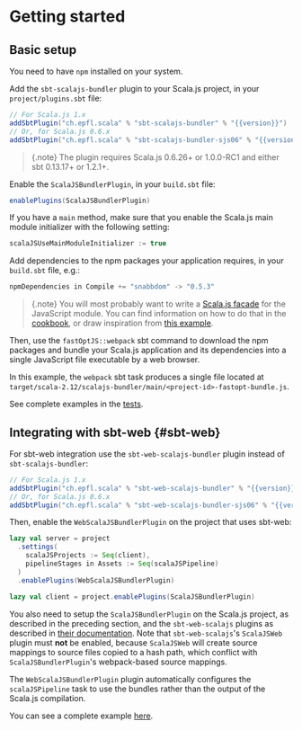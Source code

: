 # Getting started

## Basic setup

You need to have `npm` installed on your system.

Add the `sbt-scalajs-bundler` plugin to your Scala.js project, in your `project/plugins.sbt` file:

~~~ scala expandVars=true
// For Scala.js 1.x
addSbtPlugin("ch.epfl.scala" % "sbt-scalajs-bundler" % "{{version}}")
// Or, for Scala.js 0.6.x
addSbtPlugin("ch.epfl.scala" % "sbt-scalajs-bundler-sjs06" % "{{version}}")
~~~

> {.note}
> The plugin requires Scala.js 0.6.26+ or 1.0.0-RC1 and either
> sbt 0.13.17+ or 1.2.1+.

Enable the `ScalaJSBundlerPlugin`, in your `build.sbt` file:

~~~ scala
enablePlugins(ScalaJSBundlerPlugin)
~~~

If you have a `main` method, make sure that you enable the Scala.js main module initializer with the following setting:

~~~ scala
scalaJSUseMainModuleInitializer := true
~~~

Add dependencies to the npm packages your application requires, in your `build.sbt` file, e.g.:

~~~ scala
npmDependencies in Compile += "snabbdom" -> "0.5.3"
~~~

> {.note}
> You will most probably want to write a [Scala.js facade](https://www.scala-js.org/doc/interoperability/facade-types.html#-imports-from-other-javascript-modules)
> for the JavaScript module. You can find information on how to do that in the
> [cookbook](cookbook.md#facade), or draw inspiration from
> [this example](https://github.com/scalacenter/scalajs-bundler/blob/master/sbt-scalajs-bundler/src/sbt-test/sbt-scalajs-bundler/browserless/src/main/scala/uuid/uuid.scala).

Then, use the `fastOptJS::webpack` sbt command to download the npm packages and bundle your Scala.js
application and its dependencies into a single JavaScript file executable by a web browser.

In this example, the `webpack` sbt task produces a single file located at
`target/scala-2.12/scalajs-bundler/main/<project-id>-fastopt-bundle.js`.

See complete examples in the [tests](https://github.com/scalacenter/scalajs-bundler/tree/master/sbt-scalajs-bundler/src/sbt-test/sbt-scalajs-bundler).

## Integrating with sbt-web {#sbt-web}

For sbt-web integration use the `sbt-web-scalajs-bundler` plugin instead of `sbt-scalajs-bundler`:

~~~ scala expandVars=true
// For Scala.js 1.x
addSbtPlugin("ch.epfl.scala" % "sbt-web-scalajs-bundler" % "{{version}}")
// Or, for Scala.js 0.6.x
addSbtPlugin("ch.epfl.scala" % "sbt-web-scalajs-bundler-sjs06" % "{{version}}")
~~~

Then, enable the `WebScalaJSBundlerPlugin` on the project that uses sbt-web:

~~~ scala
lazy val server = project
  .settings(
    scalaJSProjects := Seq(client),
    pipelineStages in Assets := Seq(scalaJSPipeline)
  )
  .enablePlugins(WebScalaJSBundlerPlugin)

lazy val client = project.enablePlugins(ScalaJSBundlerPlugin)
~~~

You also need to setup the `ScalaJSBundlerPlugin` on the Scala.js project, as described in the preceding section, and
the `sbt-web-scalajs` plugins as described in [their documentation](https://github.com/vmunier/sbt-web-scalajs).
Note that `sbt-web-scalajs`'s `ScalaJSWeb` plugin must **not** be enabled, because `ScalaJSWeb` will create source
mappings to source files copied to a hash path, which conflict with `ScalaJSBundlerPlugin`'s webpack-based source mappings.

The `WebScalaJSBundlerPlugin` plugin automatically configures the `scalaJSPipeline` task to use
the bundles rather than the output of the Scala.js compilation.

You can see a complete example [here](https://github.com/scalacenter/scalajs-bundler/tree/master/sbt-web-scalajs-bundler/src/sbt-test/sbt-web-scalajs-bundler/play).
